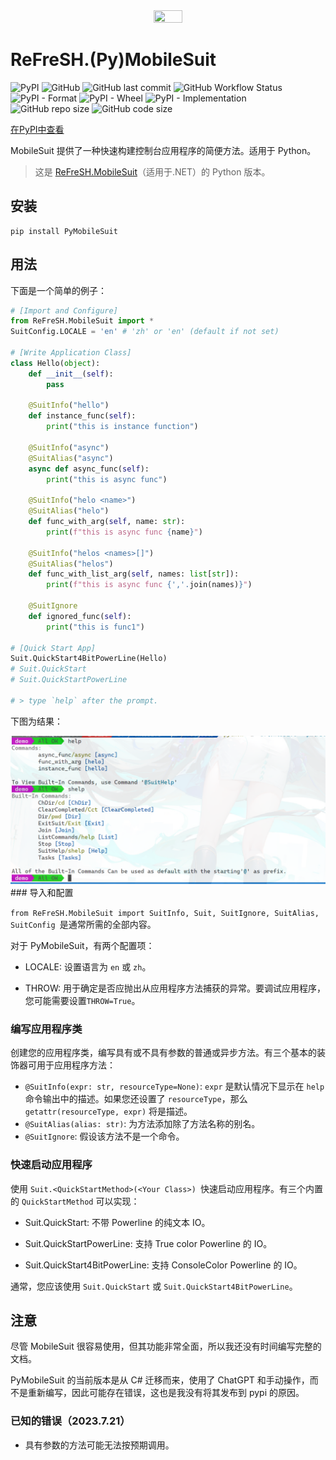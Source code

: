<div  align=center>
    <img src="https://raw.githubusercontent.com/HIT-ReFreSH/PyMobileSuit/main/images/logo.png" width = 30% height = 30%  />
</div>

# ReFreSH.(Py)MobileSuit

![PyPI](https://img.shields.io/pypi/v/PyMobileSuit?style=flat-square)
![GitHub](https://img.shields.io/github/license/HIT-ReFreSH/PyMobileSuit?style=flat-square)
![GitHub last commit](https://img.shields.io/github/last-commit/HIT-ReFreSH/PyMobileSuit?style=flat-square)
![GitHub Workflow Status](https://img.shields.io/github/workflow/status/HIT-ReFreSH/PyMobileSuit/deploy?style=flat-square)
![PyPI - Format](https://img.shields.io/pypi/format/PyMobileSuit?style=flat-square)
![PyPI - Wheel](https://img.shields.io/pypi/wheel/PyMobileSuit?style=flat-square)
![PyPI - Implementation](https://img.shields.io/pypi/implementation/PyMobileSuit?style=flat-square)
![GitHub repo size](https://img.shields.io/github/repo-size/HIT-ReFreSH/PyMobileSuit?style=flat-square)
![GitHub code size](https://img.shields.io/github/languages/code-size/HIT-ReFreSH/PyMobileSuit?style=flat-square)

[在PyPI中查看](https://pypi.org/project/PyMobileSuit/)

MobileSuit 提供了一种快速构建控制台应用程序的简便方法。适用于 Python。

> 这是 [ReFreSH.MobileSuit](https://github.com/HIT-ReFreSH/MobileSuit)（适用于.NET）的 Python 版本。

## 安装

```
pip install PyMobileSuit
```

## 用法

下面是一个简单的例子：

```python
# [Import and Configure]
from ReFreSH.MobileSuit import *
SuitConfig.LOCALE = 'en' # 'zh' or 'en' (default if not set)

# [Write Application Class]
class Hello(object):
    def __init__(self):
        pass

    @SuitInfo("hello")
    def instance_func(self):
        print("this is instance function")

    @SuitInfo("async")
    @SuitAlias("async")
    async def async_func(self):
        print("this is async func")

    @SuitInfo("helo <name>")
    @SuitAlias("helo")
    def func_with_arg(self, name: str):
        print(f"this is async func {name}")

    @SuitInfo("helos <names>[]")
    @SuitAlias("helos")
    def func_with_list_arg(self, names: list[str]):
        print(f"this is async func {','.join(names)}")

    @SuitIgnore
    def ignored_func(self):
        print("this is func1")

# [Quick Start App]
Suit.QuickStart4BitPowerLine(Hello)
# Suit.QuickStart
# Suit.QuickStartPowerLine

# > type `help` after the prompt.
```

下图为结果：

<div  align=center>
    <img src="../img/pyms-help.png"/>
</div>
### 导入和配置

`from ReFreSH.MobileSuit import SuitInfo, Suit, SuitIgnore, SuitAlias, SuitConfig `是通常所需的全部内容。

 对于 PyMobileSuit，有两个配置项：

- LOCALE: 设置语言为 `en` 或 `zh`。

- THROW: 用于确定是否应抛出从应用程序方法捕获的异常。要调试应用程序，您可能需要设置`THROW=True`。

### 编写应用程序类

创建您的应用程序类，编写具有或不具有参数的普通或异步方法。有三个基本的装饰器可用于应用程序方法：

- `@SuitInfo(expr: str, resourceType=None)`: `expr` 是默认情况下显示在 `help`命令输出中的描述。如果您还设置了 `resourceType`，那么 `getattr(resourceType, expr)` 将是描述。
- `@SuitAlias(alias: str)`: 为方法添加除了方法名称的别名。
- `@SuitIgnore`: 假设该方法不是一个命令。

### 快速启动应用程序

使用 `Suit.<QuickStartMethod>(<Your Class>) `快速启动应用程序。有三个内置的 `QuickStartMethod` 可以实现：

- Suit.QuickStart: 不带 Powerline 的纯文本 IO。

- Suit.QuickStartPowerLine: 支持 True color Powerline 的 IO。

- Suit.QuickStart4BitPowerLine: 支持 ConsoleColor Powerline 的 IO。

通常，您应该使用 `Suit.QuickStart` 或 `Suit.QuickStart4BitPowerLine`。 

## 注意

尽管 MobileSuit 很容易使用，但其功能非常全面，所以我还没有时间编写完整的文档。

PyMobileSuit 的当前版本是从 C# 迁移而来，使用了 ChatGPT 和手动操作，而不是重新编写，因此可能存在错误，这也是我没有将其发布到 pypi 的原因。

### 已知的错误（2023.7.21）

- 具有参数的方法可能无法按预期调用。

 